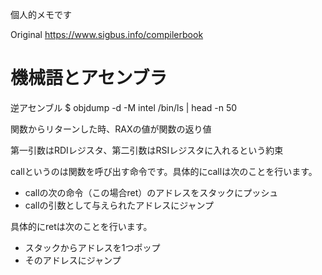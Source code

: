 個人的メモです

Original
https://www.sigbus.info/compilerbook

# 機械語とアセンブラ

逆アセンブル
$ objdump -d -M intel /bin/ls | head -n 50

関数からリターンした時、RAXの値が関数の返り値

第一引数はRDIレジスタ、第二引数はRSIレジスタに入れるという約束

callというのは関数を呼び出す命令です。具体的にcallは次のことを行います。
- callの次の命令（この場合ret）のアドレスをスタックにプッシュ
- callの引数として与えられたアドレスにジャンプ

具体的にretは次のことを行います。
- スタックからアドレスを1つポップ
- そのアドレスにジャンプ


